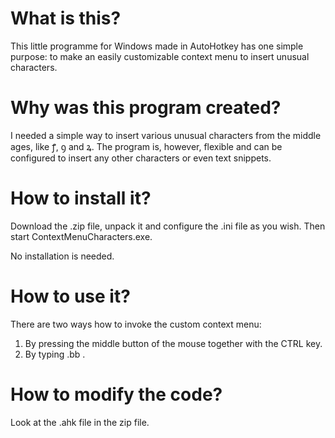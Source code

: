 # What is this?
This little programme for Windows made in AutoHotkey has one simple purpose: to make an easily customizable context menu to insert unusual characters.

# Why was this program created?
I needed a simple way to insert various unusual characters from the middle ages, like ꝭ, ꝯ and ꝝ. The program is, however, flexible and can be configured to insert any other characters or even text snippets.

# How to install it? 
Download the .zip file, unpack it and configure the .ini file as you wish. 
Then start ContextMenuCharacters.exe.

No installation is needed.

# How to use it? 
There are two ways how to invoke the custom context menu:
1. By pressing the middle button of the mouse together with the CTRL key.
2. By typing .bb .

# How to modify the code?
Look at the .ahk file in the zip file.


